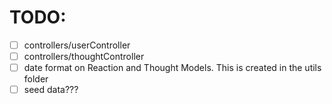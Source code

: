 # TODO:
- [ ] controllers/userController
- [ ] controllers/thoughtController
- [ ] date format on Reaction and Thought Models. This is created in the utils folder
- [ ] seed data???